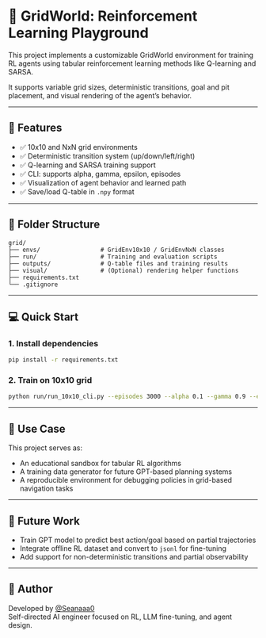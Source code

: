 # 🧠 GridWorld: Reinforcement Learning Playground

This project implements a customizable GridWorld environment for training RL agents using tabular reinforcement learning methods like Q-learning and SARSA.

It supports variable grid sizes, deterministic transitions, goal and pit placement, and visual rendering of the agent’s behavior.

---

## 🚀 Features

- ✅ 10x10 and NxN grid environments  
- ✅ Deterministic transition system (up/down/left/right)  
- ✅ Q-learning and SARSA training support  
- ✅ CLI: supports alpha, gamma, epsilon, episodes  
- ✅ Visualization of agent behavior and learned path  
- ✅ Save/load Q-table in `.npy` format  

---

## 📂 Folder Structure

```
grid/
├── envs/                 # GridEnv10x10 / GridEnvNxN classes
├── run/                  # Training and evaluation scripts
├── outputs/              # Q-table files and training results
├── visual/               # (Optional) rendering helper functions
├── requirements.txt
└── .gitignore
```

---

## 💻 Quick Start

### 1. Install dependencies

```bash
pip install -r requirements.txt
```

### 2. Train on 10x10 grid

```bash
python run/run_10x10_cli.py --episodes 3000 --alpha 0.1 --gamma 0.9 --epsilon 0.1 --render
```

---

## 🧠 Use Case

This project serves as:

- An educational sandbox for tabular RL algorithms  
- A training data generator for future GPT-based planning systems  
- A reproducible environment for debugging policies in grid-based navigation tasks

---

## 🔮 Future Work

- Train GPT model to predict best action/goal based on partial trajectories  
- Integrate offline RL dataset and convert to `jsonl` for fine-tuning  
- Add support for non-deterministic transitions and partial observability

---

## 👤 Author

Developed by [@Seanaaa0](https://github.com/Seanaaa0)  
Self-directed AI engineer focused on RL, LLM fine-tuning, and agent design.
